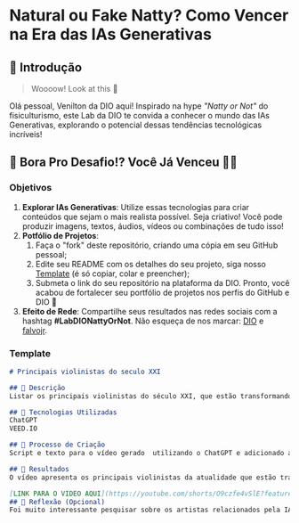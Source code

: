 # Natural ou Fake Natty? Como Vencer na Era das IAs Generativas

## 🚀 Introdução

> Woooow! Look at this 👀

Olá pessoal, Venilton da DIO aqui! Inspirado na hype _"Natty or Not"_ do fisiculturismo, este Lab da DIO te convida a conhecer o mundo das IAs Generativas, explorando o potencial dessas tendências tecnológicas incríveis!

## 🎯 Bora Pro Desafio!? Você Já Venceu 💪🤓

### Objetivos

1. **Explorar IAs Generativas**: Utilize essas tecnologias para criar conteúdos que sejam o mais realista possível. Seja criativo! Você pode produzir imagens, textos, áudios, vídeos ou combinações de tudo isso!
1. **Potfólio de Projetos**:
    1. Faça o "fork" deste repositório, criando uma cópia em seu GitHub pessoal;
    2. Edite seu README com os detalhes do seu projeto, siga nosso [Template](#template) (é só copiar, colar e preencher);
    3. Submeta o link do seu repositório na plataforma da DIO. Pronto, você acabou de fortalecer seu portfólio de projetos nos perfis do GitHub e DIO 🚀
1. **Efeito de Rede**: Compartilhe seus resultados nas redes sociais com a hashtag **#LabDIONattyOrNot**. Não esqueça de nos marcar: [DIO](https://www.linkedin.com/school/dio-makethechange) e [falvojr](https://www.linkedin.com/in/falvojr).

### Template

```markdown
# Principais violinistas do seculo XXI

## 📒 Descrição
Listar os principais violinistas do século XXI, que estão transformando a música clássica através do violino.

## 🤖 Tecnologias Utilizadas
ChatGPT
VEED.IO

## 🧐 Processo de Criação
Script e texto para o vídeo gerado  utilizando o ChatGPT e adicionado ao video gerado pela plataforma VEED.IO. 

## 🚀 Resultados
O vídeo apresenta os principais violinistas da atualidade que estão transformando a música clássica.

[LINK PARA O VIDEO AQUI](https://youtube.com/shorts/O9czfe4vSlE?feature=share)
## 💭 Reflexão (Opcional)
Foi muito interessante pesquisar sobre os artistas relacionados pela IA e verificar que realmente são destaques no mundo musical. Isso demosntra o quão atual são as informações apresentadas.```
